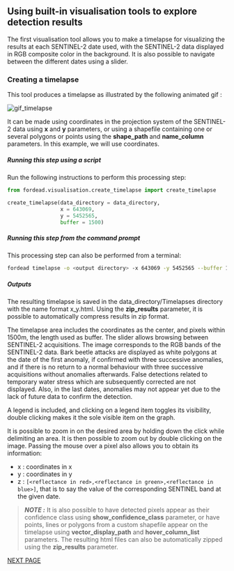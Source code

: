 ## Using built-in visualisation tools to explore detection results

The first visualisation tool allows you to make a timelapse for visualizing the results at each SENTINEL-2 date used, with the SENTINEL-2 data displayed in RGB composite color in the background. It is also possible to navigate between the different dates using a slider. 

### Creating a timelapse

This tool produces a timelapse as illustrated by the following animated gif :

![gif_timelapse](Figures/gif_timelapse.gif "gif_timelapse")

It can be made using coordinates in the projection system of the SENTINEL-2 data using **x** and **y** parameters, or using a shapefile containing one or several polygons or points using the **shape_path** and **name_column** parameters. 
In this example, we will use coordinates.

##### Running this step using a script

Run the following instructions to perform this processing step:

```python
from fordead.visualisation.create_timelapse import create_timelapse

create_timelapse(data_directory = data_directory, 
                 x = 643069, 
                 y = 5452565, 
                 buffer = 1500)
```
##### Running this step from the command prompt

This processing step can also be performed from a terminal:

```bash
fordead timelapse -o <output directory> -x 643069 -y 5452565 --buffer 1500
```

##### Outputs

The resulting timelapse is saved in the data_directory/Timelapses directory with the name format x_y.html. 
Using the **zip_results** parameter, it is possible to automatically compress results in zip format. 

The timelapse area includes the coordinates as the center, and pixels within 1500m, the length used as buffer. 
The slider allows browsing between SENTINEL-2 acquisitions.
The image corresponds to the RGB bands of the SENTINEL-2 data.
Bark beetle attacks are displayed as white polygons at the date of the first anomaly, if confirmed with three successive anomalies, and if there is no return to a normal behaviour with three successive acquisitions without anomalies afterwards. 
False detections related to temporary water stress which are subsequently corrected are not displayed.
Also, in the last dates, anomalies may not appear yet due to the lack of future data to confirm the detection.

A legend is included, and clicking on a legend item toggles its visibility, double clicking makes it the sole visible item on the graph.

It is possible to zoom in on the desired area by holding down the click while delimiting an area. It is then possible to zoom out by double clicking on the image. Passing the mouse over a pixel also allows you to obtain its information:

- x : coordinates in x
- y : coordinates in y
- z : `[<reflectance in red>,<reflectance in green>,<reflectance in blue>]`, that is to say the value of the corresponding SENTINEL band at the given date.

> **_NOTE :_** It is also possible to have detected pixels appear as their confidence class using **show_confidence_class** parameter, or have points, lines or polygons from a custom shapefile appear on the timelapse using **vector_display_path** and **hover_column_list** parameters. The resulting html files can also be automatically zipped using the **zip_results** parameter.

[NEXT PAGE](https://fordead.gitlab.io/fordead_package/docs/Tutorial/07_create_graphs)
